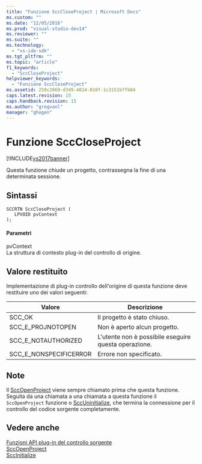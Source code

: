 ```yaml
---
title: "Funzione SccCloseProject | Microsoft Docs"
ms.custom: ""
ms.date: "12/05/2016"
ms.prod: "visual-studio-dev14"
ms.reviewer: ""
ms.suite: ""
ms.technology: 
  - "vs-ide-sdk"
ms.tgt_pltfrm: ""
ms.topic: "article"
f1_keywords: 
  - "SccCloseProject"
helpviewer_keywords: 
  - "Funzione SccCloseProject"
ms.assetid: 259c2069-d349-4814-810f-1c3151b7fb84
caps.latest.revision: 15
caps.handback.revision: 15
ms.author: "gregvanl"
manager: "ghogen"
---
```

# Funzione SccCloseProject
[!INCLUDE[vs2017banner](../code-quality/includes/vs2017banner.md)]

Questa funzione chiude un progetto, contrassegna la fine di una determinata sessione.  
  
## Sintassi  
  
```cpp#  
SCCRTN SccCloseProject (  
   LPVOID pvContext  
);  
```  
  
#### Parametri  
 pvContext  
 La struttura di contesto plug\-in del controllo di origine.  
  
## Valore restituito  
 Implementazione di plug\-in controllo dell'origine di questa funzione deve restituire uno dei valori seguenti:  
  
|Valore|Descrizione|  
|------------|-----------------|  
|SCC\_OK|Il progetto è stato chiuso.|  
|SCC\_E\_PROJNOTOPEN|Non è aperto alcun progetto.|  
|SCC\_E\_NOTAUTHORIZED|L'utente non è possibile eseguire questa operazione.|  
|SCC\_E\_NONSPECIFICERROR|Errore non specificato.|  
  
## Note  
 Il [SccOpenProject](../extensibility/sccopenproject-function.md) viene sempre chiamato prima che questa funzione. Seguita da una chiamata a una chiamata a questa funzione il `SccOpenProject` funzione o [SccUninitialize](../extensibility/sccuninitialize-function.md), che termina la connessione per il controllo del codice sorgente completamente.  
  
## Vedere anche  
 [Funzioni API plug\-in del controllo sorgente](../extensibility/source-control-plug-in-api-functions.md)   
 [SccOpenProject](../extensibility/sccopenproject-function.md)   
 [SccInitialize](../extensibility/sccinitialize-function.md)